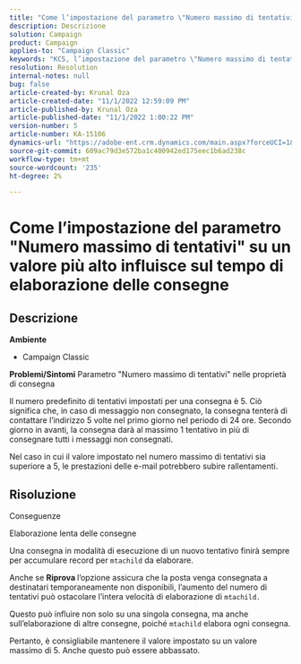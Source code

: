 ```yaml
---
title: "Come l’impostazione del parametro \"Numero massimo di tentativi\" su un valore più alto influisce sul tempo di elaborazione delle consegne"
description: Descrizione
solution: Campaign
product: Campaign
applies-to: "Campaign Classic"
keywords: "KCS, l’impostazione del parametro \"Numero massimo di tentativi\" su un valore più alto influisce sul tempo di elaborazione delle consegne"
resolution: Resolution
internal-notes: null
bug: false
article-created-by: Krunal Oza
article-created-date: "11/1/2022 12:59:09 PM"
article-published-by: Krunal Oza
article-published-date: "11/1/2022 1:00:22 PM"
version-number: 5
article-number: KA-15106
dynamics-url: "https://adobe-ent.crm.dynamics.com/main.aspx?forceUCI=1&pagetype=entityrecord&etn=knowledgearticle&id=493901f5-e459-ed11-9561-6045bd0067ea"
source-git-commit: 609ac79d3e572ba1c400942ed175eec1b6ad238c
workflow-type: tm+mt
source-wordcount: '235'
ht-degree: 2%

---
```


# Come l’impostazione del parametro &quot;Numero massimo di tentativi&quot; su un valore più alto influisce sul tempo di elaborazione delle consegne

## Descrizione

<b>Ambiente</b>
- Campaign Classic



<b>Problemi/Sintomi</b>
Parametro &quot;Numero massimo di tentativi&quot; nelle proprietà di consegna

Il numero predefinito di tentativi impostati per una consegna è 5. Ciò significa che, in caso di messaggio non consegnato, la consegna tenterà di contattare l’indirizzo 5 volte nel primo giorno nel periodo di 24 ore. Secondo giorno in avanti, la consegna darà al massimo 1 tentativo in più di consegnare tutti i messaggi non consegnati.

Nel caso in cui il valore impostato nel numero massimo di tentativi sia superiore a 5, le prestazioni delle e-mail potrebbero subire rallentamenti.


## Risoluzione


Conseguenze

Elaborazione lenta delle consegne

Una consegna in modalità di esecuzione di un nuovo tentativo finirà sempre per accumulare record per `mtachild` da elaborare.

Anche se <b>Riprova </b>l’opzione assicura che la posta venga consegnata a destinatari temporaneamente non disponibili, l’aumento del numero di tentativi può ostacolare l’intera velocità di elaborazione di `mtachild.`

Questo può influire non solo su una singola consegna, ma anche sull’elaborazione di altre consegne, poiché `mtachild` elabora ogni consegna.



Pertanto, è consigliabile mantenere il valore impostato su un valore massimo di 5. Anche questo può essere abbassato.
